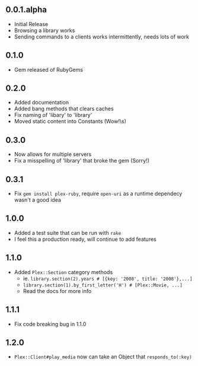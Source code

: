 ## 0.0.1.alpha

* Initial Release
* Browsing a library works
* Sending commands to a clients works intermittently, needs lots of work

## 0.1.0

* Gem released of RubyGems

## 0.2.0

* Added documentation
* Added bang methods that clears caches
* Fix naming of 'libary' to 'library'
* Moved static content into Constants (Wow!\s)

## 0.3.0

* Now allows for multiple servers
* Fix a misspelling of 'library' that broke the gem (Sorry!)

## 0.3.1

* Fix `gem install plex-ruby`, require `open-uri` as a runtime dependecy 
  wasn't a good idea

## 1.0.0

* Added a test suite that can be run with `rake`
* I feel this a production ready, will continue to add features

## 1.1.0

* Added `Plex::Section` category methods
    * ie. `library.section(2).years # [{key: '2008', title: '2008'},...]`
    * `library.section(1).by_first_letter('H') # [Plex::Movie, ...]`
    * Read the docs for more info

## 1.1.1

* Fix code breaking bug in 1.1.0

## 1.2.0

* `Plex::Client#play_media` now can take an Object that `responds_to(:key)`
